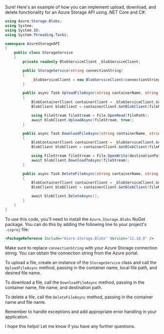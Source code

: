 Sure! Here's an example of how you can implement upload, download, and delete functionality for an Azure Storage API using .NET Core and C#:

```csharp
using Azure.Storage.Blobs;
using System;
using System.IO;
using System.Threading.Tasks;

namespace AzureStorageAPI
{
    public class StorageService
    {
        private readonly BlobServiceClient _blobServiceClient;

        public StorageService(string connectionString)
        {
            _blobServiceClient = new BlobServiceClient(connectionString);
        }

        public async Task UploadFileAsync(string containerName, string filePath, string fileName)
        {
            BlobContainerClient containerClient = _blobServiceClient.GetBlobContainerClient(containerName);
            BlobClient blobClient = containerClient.GetBlobClient(fileName);

            using FileStream fileStream = File.OpenRead(filePath);
            await blobClient.UploadAsync(fileStream, true);
        }

        public async Task DownloadFileAsync(string containerName, string fileName, string destinationPath)
        {
            BlobContainerClient containerClient = _blobServiceClient.GetBlobContainerClient(containerName);
            BlobClient blobClient = containerClient.GetBlobClient(fileName);

            using FileStream fileStream = File.OpenWrite(destinationPath);
            await blobClient.DownloadToAsync(fileStream);
        }

        public async Task DeleteFileAsync(string containerName, string fileName)
        {
            BlobContainerClient containerClient = _blobServiceClient.GetBlobContainerClient(containerName);
            BlobClient blobClient = containerClient.GetBlobClient(fileName);

            await blobClient.DeleteAsync();
        }
    }
}
```

To use this code, you'll need to install the `Azure.Storage.Blobs` NuGet package. You can do this by adding the following line to your project's `.csproj` file:

```xml
<PackageReference Include="Azure.Storage.Blobs" Version="12.10.0" />
```

Make sure to replace `connectionString` with your Azure Storage connection string. You can obtain the connection string from the Azure portal.

To upload a file, create an instance of the `StorageService` class and call the `UploadFileAsync` method, passing in the container name, local file path, and desired file name.

To download a file, call the `DownloadFileAsync` method, passing in the container name, file name, and destination path.

To delete a file, call the `DeleteFileAsync` method, passing in the container name and file name.

Remember to handle exceptions and add appropriate error handling in your application.

I hope this helps! Let me know if you have any further questions.